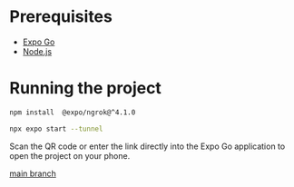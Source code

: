 # Prerequisites
- [Expo Go](https://play.google.com/store/apps/details?id=host.exp.exponent)
- [Node.js](https://nodejs.org/en)

# Running the project

```bash
npm install  @expo/ngrok@^4.1.0
```

```bash
npx expo start --tunnel
```
Scan the QR code or enter the link directly into the Expo Go application to open the project on your phone.

[main branch](https://github.com/FearlessAtom/MobileLabsRN2025)

